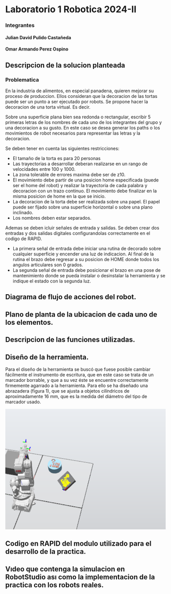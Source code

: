 # Laboratorio 1 Robotica 2024-II
### Integrantes
#### Julian David Pulido Castañeda
#### Omar Armando Perez Ospino
## Descripcion de la solucion planteada
### Problematica
En la industria de alimentos, en especial panaderıa, quieren mejorar su proceso de produccion. Ellos consideran que la decoracion de las tortas puede ser un punto a ser ejecutado por robots. Se propone hacer la decoracion de una torta virtual. Es decir. 

Sobre una superficie plana bien sea redonda o rectangular, escribir 5 primeras letras de los nombres de cada uno de los integrantes del grupo y una decoracion a su gusto. En este caso se desea generar los paths o los movimientos de robot necesarios para representar las letras y la decoracion. 

Se deben tener en cuenta las siguientes restricciones:
* El tamaño de la torta es para 20 personas
* Las trayectorias a desarrollar deberan realizarse en un rango de velocidades entre 100 y 1000.
* La zona tolerable de errores maxima debe ser de z10.
* El movimiento debe partir de una posicion home especificada (puede ser el home del robot) y realizar la trayectoria de cada palabra y decoracion con un trazo continuo. El movimiento debe finalizar en la misma posicion de home en la que se inicio.
* La decoracion de la torta debe ser realizada sobre una papel. El papel puede ser fijado sobre una superficie horizontal o sobre una plano inclinado.
* Los nombres deben estar separados.

Ademas se deben icluir señales de entrada y salidas. Se deben crear dos entradas y dos salidas digitales configurandolas correctamente en el codigo de RAPID.
* La primera señal de entrada debe iniciar una rutina de decorado sobre cualquier superficie y encender una luz de indicacion. Al final de la rutina el brazo debe regresar a su posicion de HOME donde todos los angulos articulares son 0 grados.
* La segunda señal de entrada debe posicionar el brazo en una pose de mantenimiento donde se pueda instalar o desinstalar la herramienta y se indique el estado con la segunda luz.

## Diagrama de flujo de acciones del robot.
## Plano de planta de la ubicacion de cada uno de los elementos.
## Descripcion de las funciones utilizadas.
## Diseño de la herramienta.
Para el diseño de la herramienta se buscó que fuese posible cambiar fácilmente el instrumento de escritura, que en este caso se trata de un marcador borrable, y que a su vez éste se encuentre correctamente firmemente agarrado a la herramienta. Para ello se ha diseñado una abrazadera (figura 1), que se ajusta a objetos cilíndricos de aproximadamente 16 mm, que es la medida del diámetro del tipo de marcador usado.
<p align="center">
  <img src="./Media/Fotos/Preview.png" width="600" title="ensayo">
</p>

## Codigo en RAPID del modulo utilizado para el desarrollo de la practica.
## Vıdeo que contenga la simulacion en RobotStudio ası como la implementacion de la practica con los robots reales.
